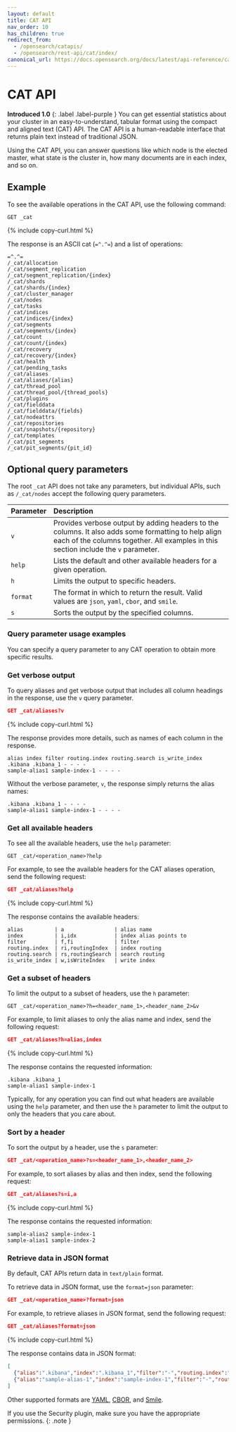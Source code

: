 ```yaml
---
layout: default
title: CAT API
nav_order: 10
has_children: true
redirect_from:
  - /opensearch/catapis/
  - /opensearch/rest-api/cat/index/
canonical_url: https://docs.opensearch.org/docs/latest/api-reference/cat/index/
---
```


# CAT API
**Introduced 1.0**
{: .label .label-purple }
You can get essential statistics about your cluster in an easy-to-understand, tabular format using the compact and aligned text (CAT) API. The CAT API is a human-readable interface that returns plain text instead of traditional JSON.

Using the CAT API, you can answer questions like which node is the elected master, what state is the cluster in, how many documents are in each index, and so on.

## Example

To see the available operations in the CAT API, use the following command:

```
GET _cat
```
{% include copy-curl.html %}

The response is an ASCII cat (`=^.^=`) and a list of operations:

```
=^.^=
/_cat/allocation
/_cat/segment_replication
/_cat/segment_replication/{index}
/_cat/shards
/_cat/shards/{index}
/_cat/cluster_manager
/_cat/nodes
/_cat/tasks
/_cat/indices
/_cat/indices/{index}
/_cat/segments
/_cat/segments/{index}
/_cat/count
/_cat/count/{index}
/_cat/recovery
/_cat/recovery/{index}
/_cat/health
/_cat/pending_tasks
/_cat/aliases
/_cat/aliases/{alias}
/_cat/thread_pool
/_cat/thread_pool/{thread_pools}
/_cat/plugins
/_cat/fielddata
/_cat/fielddata/{fields}
/_cat/nodeattrs
/_cat/repositories
/_cat/snapshots/{repository}
/_cat/templates
/_cat/pit_segments
/_cat/pit_segments/{pit_id}
```

## Optional query parameters

The root `_cat` API does not take any parameters, but individual APIs, such as `/_cat/nodes` accept the following query parameters.

Parameter | Description
:--- | :--- |
`v` |  Provides verbose output by adding headers to the columns. It also adds some formatting to help align each of the columns together. All examples in this section include the `v` parameter.
`help` | Lists the default and other available headers for a given operation.
`h`  |  Limits the output to specific headers.
`format` |  The format in which to return the result. Valid values are `json`, `yaml`, `cbor`, and `smile`.
`s` | Sorts the output by the specified columns.

### Query parameter usage examples

You can specify a query parameter to any CAT operation to obtain more specific results.

### Get verbose output

To query aliases and get verbose output that includes all column headings in the response, use the `v` query parameter.

```json
GET _cat/aliases?v
```
{% include copy-curl.html %}

The response provides more details, such as names of each column in the response. 

```
alias index filter routing.index routing.search is_write_index
.kibana .kibana_1 - - - -
sample-alias1 sample-index-1 - - - -
```
Without the verbose parameter, `v`, the response simply returns the alias names:

```
.kibana .kibana_1 - - - -
sample-alias1 sample-index-1 - - - -
```

### Get all available headers

To see all the available headers, use the `help` parameter:

```
GET _cat/<operation_name>?help
```

For example, to see the available headers for the CAT aliases operation, send the following request:

```json
GET _cat/aliases?help
```
{% include copy-curl.html %}

The response contains the available headers:

```
alias          | a                | alias name
index          | i,idx            | index alias points to
filter         | f,fi             | filter
routing.index  | ri,routingIndex  | index routing
routing.search | rs,routingSearch | search routing
is_write_index | w,isWriteIndex   | write index
```

### Get a subset of headers

To limit the output to a subset of headers, use the `h` parameter:

```
GET _cat/<operation_name>?h=<header_name_1>,<header_name_2>&v
```

For example, to limit aliases to only the alias name and index, send the following request:

```json
GET _cat/aliases?h=alias,index
```
{% include copy-curl.html %}

The response contains the requested information:

```
.kibana .kibana_1
sample-alias1 sample-index-1
```

Typically, for any operation you can find out what headers are available using the `help` parameter, and then use the `h` parameter to limit the output to only the headers that you care about.

### Sort by a header

To sort the output by a header, use the `s` parameter:

```json
GET _cat/<operation_name>?s=<header_name_1>,<header_name_2>
```

For example, to sort aliases by alias and then index, send the following request:

```json
GET _cat/aliases?s=i,a
```
{% include copy-curl.html %}

The response contains the requested information:

```
sample-alias2 sample-index-1
sample-alias1 sample-index-2
```

### Retrieve data in JSON format

By default, CAT APIs return data in `text/plain` format.

To retrieve data in JSON format, use the `format=json` parameter:

```json
GET _cat/<operation_name>?format=json
```

For example, to retrieve aliases in JSON format, send the following request:

```json
GET _cat/aliases?format=json
```
{% include copy-curl.html %}

The response contains data in JSON format:

```json
[
  {"alias":".kibana","index":".kibana_1","filter":"-","routing.index":"-","routing.search":"-","is_write_index":"-"},
  {"alias":"sample-alias-1","index":"sample-index-1","filter":"-","routing.index":"-","routing.search":"-","is_write_index":"-"}
]
```

Other supported formats are [YAML](https://yaml.org/), [CBOR](https://cbor.io/), and [Smile](https://github.com/FasterXML/smile-format-specification).

If you use the Security plugin, make sure you have the appropriate permissions.
{: .note }
